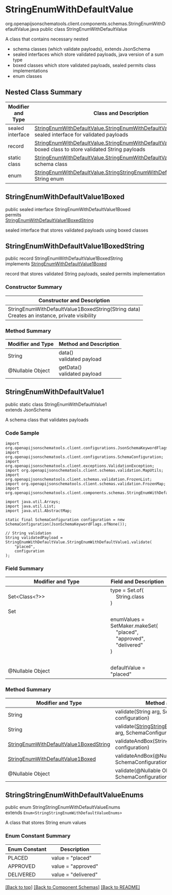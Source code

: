 # StringEnumWithDefaultValue
org.openapijsonschematools.client.components.schemas.StringEnumWithDefaultValue.java
public class StringEnumWithDefaultValue<br>

A class that contains necessary nested
- schema classes (which validate payloads), extends JsonSchema
- sealed interfaces which store validated payloads, java version of a sum type
- boxed classes which store validated payloads, sealed permits class implementations
- enum classes

## Nested Class Summary
| Modifier and Type | Class and Description |
| ----------------- | ---------------------- |
| sealed interface | [StringEnumWithDefaultValue.StringEnumWithDefaultValue1Boxed](#stringenumwithdefaultvalue1boxed)<br> sealed interface for validated payloads |
| record | [StringEnumWithDefaultValue.StringEnumWithDefaultValue1BoxedString](#stringenumwithdefaultvalue1boxedstring)<br> boxed class to store validated String payloads |
| static class | [StringEnumWithDefaultValue.StringEnumWithDefaultValue1](#stringenumwithdefaultvalue1)<br> schema class |
| enum | [StringEnumWithDefaultValue.StringStringEnumWithDefaultValueEnums](#stringstringenumwithdefaultvalueenums)<br>String enum |

## StringEnumWithDefaultValue1Boxed
public sealed interface StringEnumWithDefaultValue1Boxed<br>
permits<br>
[StringEnumWithDefaultValue1BoxedString](#stringenumwithdefaultvalue1boxedstring)

sealed interface that stores validated payloads using boxed classes

## StringEnumWithDefaultValue1BoxedString
public record StringEnumWithDefaultValue1BoxedString<br>
implements [StringEnumWithDefaultValue1Boxed](#stringenumwithdefaultvalue1boxed)

record that stores validated String payloads, sealed permits implementation

### Constructor Summary
| Constructor and Description |
| --------------------------- |
| StringEnumWithDefaultValue1BoxedString(String data)<br>Creates an instance, private visibility |

### Method Summary
| Modifier and Type | Method and Description |
| ----------------- | ---------------------- |
| String | data()<br>validated payload |
| @Nullable Object | getData()<br>validated payload |

## StringEnumWithDefaultValue1
public static class StringEnumWithDefaultValue1<br>
extends JsonSchema

A schema class that validates payloads

### Code Sample
```
import org.openapijsonschematools.client.configurations.JsonSchemaKeywordFlags;
import org.openapijsonschematools.client.configurations.SchemaConfiguration;
import org.openapijsonschematools.client.exceptions.ValidationException;
import org.openapijsonschematools.client.schemas.validation.MapUtils;
import org.openapijsonschematools.client.schemas.validation.FrozenList;
import org.openapijsonschematools.client.schemas.validation.FrozenMap;
import org.openapijsonschematools.client.components.schemas.StringEnumWithDefaultValue;

import java.util.Arrays;
import java.util.List;
import java.util.AbstractMap;

static final SchemaConfiguration configuration = new SchemaConfiguration(JsonSchemaKeywordFlags.ofNone());

// String validation
String validatedPayload = StringEnumWithDefaultValue.StringEnumWithDefaultValue1.validate(
    "placed",
    configuration
);
```

### Field Summary
| Modifier and Type | Field and Description |
| ----------------- | ---------------------- |
| Set<Class<?>> | type = Set.of(<br/>&nbsp;&nbsp;&nbsp;&nbsp;String.class<br/>)<br/> |
| Set<Object> | enumValues = SetMaker.makeSet(<br>&nbsp;&nbsp;&nbsp;&nbsp;"placed",<br>&nbsp;&nbsp;&nbsp;&nbsp;"approved",<br>&nbsp;&nbsp;&nbsp;&nbsp;"delivered"<br>)<br> |
| @Nullable Object | defaultValue = "placed" |

### Method Summary
| Modifier and Type | Method and Description |
| ----------------- | ---------------------- |
| String | validate(String arg, SchemaConfiguration configuration) |
| String | validate([StringStringEnumWithDefaultValueEnums](#stringstringenumwithdefaultvalueenums) arg, SchemaConfiguration configuration) |
| [StringEnumWithDefaultValue1BoxedString](#stringenumwithdefaultvalue1boxedstring) | validateAndBox(String arg, SchemaConfiguration configuration) |
| [StringEnumWithDefaultValue1Boxed](#stringenumwithdefaultvalue1boxed) | validateAndBox(@Nullable Object arg, SchemaConfiguration configuration) |
| @Nullable Object | validate(@Nullable Object arg, SchemaConfiguration configuration) |

## StringStringEnumWithDefaultValueEnums
public enum StringStringEnumWithDefaultValueEnums<br>
extends `Enum<StringStringEnumWithDefaultValueEnums>`

A class that stores String enum values

### Enum Constant Summary
| Enum Constant | Description |
| ------------- | ----------- |
| PLACED | value = "placed" |
| APPROVED | value = "approved" |
| DELIVERED | value = "delivered" |

[[Back to top]](#top) [[Back to Component Schemas]](../../../README.md#Component-Schemas) [[Back to README]](../../../README.md)
